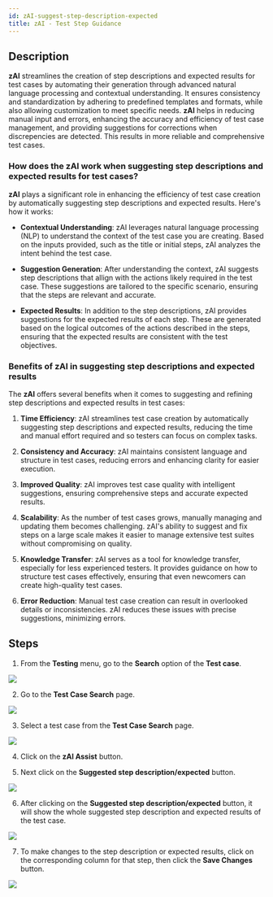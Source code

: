 ```yaml
---
id: zAI-suggest-step-description-expected
title: zAI - Test Step Guidance
---
```


## Description

**zAI** streamlines the creation of step descriptions and expected results for test cases by automating their generation through advanced natural language processing and contextual understanding. It ensures consistency and standardization by adhering to predefined templates and formats, while also allowing customization to meet specific needs. **zAI** helps in reducing manual input and errors, enhancing the accuracy and efficiency of test case management, and providing suggestions for corrections when discrepencies are detected. This results in more reliable and comprehensive test cases.

### How does the zAI work when suggesting step descriptions and expected results for test cases?

**zAI** plays a significant role in enhancing the efficiency of test case creation by automatically suggesting step descriptions and expected results. Here's how it works:

- **Contextual Understanding**: zAI leverages natural language processing (NLP) to understand the context of the test case you are creating. Based on the inputs provided, such as the title or initial steps, zAI analyzes the intent behind the test case.

- **Suggestion Generation**: After understanding the context, zAI suggests step descriptions that allign with the actions likely required in the test case. These suggestions are tailored to the specific scenario, ensuring that the steps are relevant and accurate.

- **Expected Results**: In addition to the step descriptions, zAI provides suggestions for the expected results of each step. These are generated based on the logical outcomes of the actions described in the steps, ensuring that the expected results are consistent with the test objectives.

### Benefits of zAI in suggesting step descriptions and expected results

The **zAI** offers several benefits when it comes to suggesting and refining step descriptions and expected results in test cases:

1. **Time Efficiency**: zAI streamlines test case creation by automatically suggesting step descriptions and expected results, reducing the time and manual effort required and so testers can focus on complex tasks.
   
2. **Consistency and Accuracy**: zAI maintains consistent language and structure in test cases, reducing errors and enhancing clarity for easier execution.

3. **Improved Quality**: zAI improves test case quality with intelligent suggestions, ensuring comprehensive steps and accurate expected results.

4. **Scalability**: As the number of test cases grows, manually managing and updating them becomes challenging. zAI's ability to suggest and fix steps on a large scale makes it easier to manage extensive test suites without compromising on quality.

5. **Knowledge Transfer**: zAI serves as a tool for knowledge transfer, especially for less experienced testers. It provides guidance on how to structure test cases effectively, ensuring that even newcomers can create high-quality test cases.

6. **Error Reduction**: Manual test case creation can result in overlooked details or inconsistencies. zAI reduces these issues with precise suggestions, minimizing errors.

## Steps

1. From the **Testing** menu, go to the **Search** option of the **Test case**.

![](/img/zAI/zAI-suggest-step-description-expected/search-zAI.png)

2. Go to the **Test Case Search** page.

![](/img/zAI/zAI-suggest-step-description-expected/search-page-zAI.png)

3. Select a test case from the **Test Case Search** page.

![](/img/zAI/zAI-suggest-step-description-expected/zAI-test-case.png)

4. Click on the **zAI Assist** button.

5. Next click on the **Suggested step description/expected** button.

![](/img/zAI/zAI-suggest-step-description-expected/suggest-step.png)

6. After clicking on the **Suggested step description/expected** button, it will show the whole suggested step description and expected results of the test case.

![](/img/zAI/zAI-suggest-step-description-expected/zAI-description.png)

7. To make changes to the step description or expected results, click on the corresponding column for that step, then click the **Save Changes** button.

![](/img/zAI/zAI-suggest-step-description-expected/zAI-save.png)
